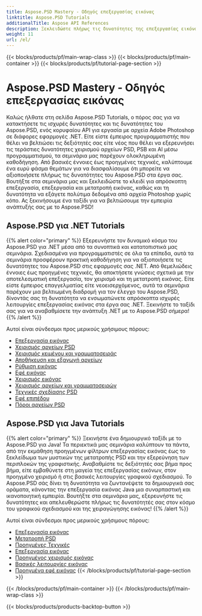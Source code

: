 ```yaml
---
title: Aspose.PSD Mastery - Οδηγός επεξεργασίας εικόνας
linktitle: Aspose.PSD Tutorials
additionalTitle: Aspose API References
description: Ξεκλειδώστε πλήρως τις δυνατότητες της επεξεργασίας εικόνας με το Aspose.PSD! Ανακαλύψτε τα περιεκτικά μας σεμινάρια για γνώσεις από ειδικούς και πρακτική καθοδήγηση.
weight: 11
url: /el/
---
```


{{< blocks/products/pf/main-wrap-class >}}
{{< blocks/products/pf/main-container >}}
{{< blocks/products/pf/tutorial-page-section >}}

# Aspose.PSD Mastery - Οδηγός επεξεργασίας εικόνας


Καλώς ήλθατε στη σελίδα Aspose.PSD Tutorials, ο πόρος σας για να κατακτήσετε τις ισχυρές δυνατότητες και τις δυνατότητες του Aspose.PSD, ενός κορυφαίου API για εργασία με αρχεία Adobe Photoshop σε διάφορες εφαρμογές .NET. Είτε είστε έμπειρος προγραμματιστής που θέλει να βελτιώσει τις δεξιότητές σας είτε νέος που θέλει να εξερευνήσει τις τεράστιες δυνατότητες χειρισμού αρχείων PSD, PSB και AI μέσω προγραμματισμού, τα σεμινάρια μας παρέχουν ολοκληρωμένη καθοδήγηση. Από βασικές έννοιες έως προηγμένες τεχνικές, καλύπτουμε ένα ευρύ φάσμα θεμάτων για να διασφαλίσουμε ότι μπορείτε να αξιοποιήσετε πλήρως τις δυνατότητες του Aspose.PSD στα έργα σας. Βουτήξτε στα σεμινάρια μας και ξεκλειδώστε το κλειδί για απρόσκοπτη επεξεργασία, επεξεργασία και μετατροπή εικόνας, καθώς και τη δυνατότητα να εξάγετε πολύτιμα δεδομένα από αρχεία Photoshop χωρίς κόπο. Ας ξεκινήσουμε ένα ταξίδι για να βελτιώσουμε την εμπειρία ανάπτυξής σας με το Aspose.PSD!

## Aspose.PSD για .NET Tutorials
{{% alert color="primary" %}}
Εξερευνήστε τον δυναμικό κόσμο του Aspose.PSD για .NET μέσα από τα συνοπτικά και κατατοπιστικά μας σεμινάρια. Σχεδιασμένα για προγραμματιστές σε όλα τα επίπεδα, αυτά τα σεμινάρια προσφέρουν πρακτική καθοδήγηση για να αξιοποιήσετε τις δυνατότητες του Aspose.PSD στις εφαρμογές σας .NET. Από θεμελιώδεις έννοιες έως προηγμένες τεχνικές, θα αποκτήσετε γνώσεις σχετικά με την αποτελεσματική επεξεργασία, τον χειρισμό και τη μετατροπή εικόνας. Είτε είστε έμπειρος επαγγελματίας είτε νεοεισερχόμενος, αυτά τα σεμινάρια παρέχουν μια βελτιωμένη διαδρομή για τον έλεγχο του Aspose.PSD, δίνοντάς σας τη δυνατότητα να ενσωματώνετε απρόσκοπτα ισχυρές λειτουργίες επεξεργασίας εικόνας στα έργα σας .NET. Ξεκινήστε το ταξίδι σας για να αναβαθμίσετε την ανάπτυξη .NET με το Aspose.PSD σήμερα!
{{% /alert %}}

Αυτοί είναι σύνδεσμοι προς μερικούς χρήσιμους πόρους:
 
- [Επεξεργασία εικόνας](./net/image-processing/)
- [Χειρισμός αρχείων PSD](./net/psd-file-manipulation/)
- [Χειρισμός κειμένου και γραμματοσειράς](./net/text-and-font-manipulation/)
- [Αποθήκευση και εξαγωγή αρχείων](./net/file-saving-and-exporting/)
- [Ρύθμιση εικόνας](./net/image-adjustment/)
- [Εφέ εικόνας](./net/image-effects/)
- [Χειρισμός εικόνας](./net/image-manipulation/)
- [Χειρισμός αρχείων και γραμματοσειρών](./net/file-and-font-handling/)
- [Τεχνικές σχεδίασης PSD](./net/psd-drawing-techniques/)
- [Εφέ επιπέδου](./net/layer-effects/)
- [Πόροι αρχείων PSD](./net/psd-file-resources/)


## Aspose.PSD για Java Tutorials
{{% alert color="primary" %}}
Ξεκινήστε ένα δημιουργικό ταξίδι με το Aspose.PSD για Java! Τα περιεκτικά μας σεμινάρια καλύπτουν τα πάντα, από την εκμάθηση προηγμένων φίλτρων επεξεργασίας εικόνας έως το ξεκλείδωμα των μυστικών της μετατροπής PSD και την εξερεύνηση των περιπλοκών της γραφιστικής. Αναβαθμίστε τις δεξιότητές σας βήμα προς βήμα, είτε εμβαθύνετε στη μαγεία της επεξεργασίας εικόνων, στον προηγμένο χειρισμό ή στις βασικές λειτουργίες γραφικού σχεδιασμού. Το Aspose.PSD σάς δίνει τη δυνατότητα να ζωντανέψετε τα δημιουργικά σας οράματα, κάνοντας την επεξεργασία εικόνας Java μια συναρπαστική και ικανοποιητική εμπειρία. Βουτήξτε στα σεμινάρια μας, εξερευνήστε τις δυνατότητες και απελευθερώστε πλήρως τις δυνατότητές σας στον κόσμο του γραφικού σχεδιασμού και της χειραγώγησης εικόνας!
{{% /alert %}}

Αυτοί είναι σύνδεσμοι προς μερικούς χρήσιμους πόρους:

- [Επεξεργασία εικόνας](./java/image-processing/)
- [Μετατροπή PSD](./java/psd-conversion/)
- [Προηγμένες Τεχνικές](./java/advanced-techniques/)
- [Επεξεργασία εικόνας](./java/image-editing/)
- [Προηγμένος χειρισμός εικόνας](./java/advanced-image-manipulation/)
- [Βασικές λειτουργίες εικόνας](./java/basic-image-operations/)
- [Προηγμένα εφέ εικόνας](./java/advanced-image-effects/)
{{< /blocks/products/pf/tutorial-page-section >}}

{{< /blocks/products/pf/main-container >}}
{{< /blocks/products/pf/main-wrap-class >}}

{{< blocks/products/products-backtop-button >}}
